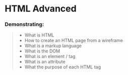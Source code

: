 # HTML Advanced

### Demonstrating:

> - What is HTML
> - How to create an HTML page from a wireframe
> - What is a markup language
> - What is the DOM
> - What is an element / tag
> - What is an attribute
> - What the purpose of each HTML tag

